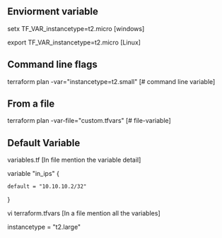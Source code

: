 ## Enviorment variable

setx TF_VAR_instancetype=t2.micro [windows]

export TF_VAR_instancetype=t2.micro [Linux]


## Command line flags
terraform plan -var="instancetype=t2.small" [# command line variable]

## From a file 

terraform plan -var-file="custom.tfvars" [# file-variable]

## Default Variable 

variables.tf [In file mention the variable detail]

variable "in_ips" {

    default = "10.10.10.2/32"
}


vi terraform.tfvars [In a file mention all the variables]

instancetype = "t2.large"





